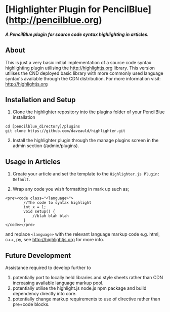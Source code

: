 [Highlighter Plugin for PencilBlue] (http://pencilblue.org)
=====

##### A PencilBlue plugin for source code syntax highlighting in articles.

About
-----
This is just a very basic initial implementation of a source code syntax highlighting plugin utilising the http://highlightjs.org library.
This version utilises the CND deployed basic library with more commonly used language syntax's available through the CDN distribution.
For more information visit: http://highlightjs.org

Installation and Setup
-----

1. Clone the highlighter repository into the plugins folder of your PencilBlue installation
```shell
cd [pencilblue_directory]/plugins
git clone https://github.com/daveauld/highlighter.git
```

2. Install the highlighter plugin through the manage plugins screen in the admin section (/admin/plugins).


Usage in Articles
-----
1. Create your article and set the template to the `Highlighter.js Plugin: Default`.

2. Wrap any code you wish formatting in mark up such as;
```
<pre><code class="<language>">
		//The code to syntax highlight
		int x = 1;
		void setup() {
			//blah blah blah
		}
</code></pre>
```
and replace `<language>` with the relevant language markup code e.g. html, c++, py, see http://highlightjs.org for more info.

Future Development
-----
Assistance required to develop further to 
1) potentially port to locally held libraries and style sheets rather than CDN increasing available language markup pool.
2) potentially utilise the highlight.js node.js npm package and build dependency directly into core.
3) potentially change markup requirements to use of directive rather than pre+code blocks.
